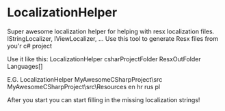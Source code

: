 # LocalizationHelper
Super awesome localization helper for helping with resx localization files. IStringLocalizer, IViewLocalizer, ... 
Use this tool to generate Resx files from you'r c# project

Use it like this:
     LocalizationHelper csharProjectFolder ResxOutFolder Languages[]

E.G.
   LocalizationHelper MyAwesomeCSharpProject\src MyAwesomeCSharpProject\src\Resources en hr rus pl



After you start you can start filling in the missing localization strings!
